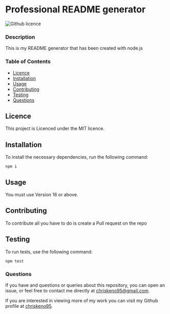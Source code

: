 # Professional README generator

![Github licence](https://img.shields.io/badge/license-MIT-blue.svg)

### Description

This is my README generator that has been created with node.js

### Table of Contents

- [Licence](#Licence)
- [Installation](#Installation)
- [Usage](#Usage)
- [Contributing](#Contributing)
- [Testing](#Testing)
- [Questions](#Questions)

## Licence

This project is Licenced under the MIT licence.

## Installation

To install the necessary dependencies, run the following command:

```
npm i
```

## Usage

You must use Version 16 or above.

## Contributing

To contribute all you have to do is create a Pull request on the repo

## Testing

To run tests, use the following command:

```
npm test
```

### Questions

If you have and questions or queries about this repository, you can open an issue, or feel free to contact me directly at chriskeno95@gmail.com.

If you are interested in viewing more of my work you can visit my Github profile at [chriskeno95](https://github.com/chriskeno95).
